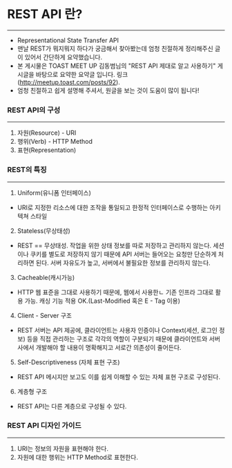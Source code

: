 # REST API 란?

-------------------------------
- Representational State Transfer API
- 맨날 REST가 뭐지뭐지 하다가 궁금해서 찾아봤는데 엄청 친절하게 정리해주신 글이 있어서 간단하게 요약했습니다. 
- 본 게시물은 TOAST MEET UP 김동범님의 "REST API 제대로 알고 사용하기" 게시글을 바탕으로 요약한 요약글 입니다. 링크(http://meetup.toast.com/posts/92).
- 엄청 친절하고 쉽게 설명해 주셔서, 원글을 보는 것이 도움이 많이 됩니다!


### REST API의 구성

-----------------------------------

1. 자원(Resource) - URI
2. 행위(Verb) - HTTP Method
3. 표현(Representation) 

### REST의 특징
-------------------------------------------

1) Uniform(유니폼 인터페이스)
- URI로 지정한 리소스에 대한 조작을 통일되고 한정적 인터페이스로 수행하는 아키텍쳐 스타일
2) Stateless(무상태성)
- REST == 무상태성. 작업을 위한 상태 정보를 따로 저장하고 관리하지 않는다. 세션이나 쿠키를 별도로 저장하지 않기 때문에 API 서버는 들어오는 요청만 단순하게 처리하면 된다. 서버 자유도가 높고, 서버에서 불필요한 정보를 관리하지 않는다. 
3) Cacheable(캐시가능)
- HTTP 웹 표준을 그대로 사용하기 때문에, 웹에서 사용한ㄴ 기존 인프라 그대로 활용 가능. 캐싱 기능 적용 OK.(Last-Modified 혹은 E - Tag 이용)
4) Client - Server 구조
- REST 서버는 API 제공에, 클라이언트는 사용자 인증이나 Context(세션, 로그인 정보) 등을 직접 관리하는 구조로 각각의 역할이 구분되기 때문에 클라이언트와 서버 사에서 개발해야 할 내용이 명확해지고 서로간 의존성이 줄어든다. 
5) Self-Descriptiveness (자체 표현 구조)
- REST API 메시지만 보고도 이를 쉽게 이해할 수 있는 자체 표현 구조로 구성된다. 
6) 계층형 구조
- REST API는 다른 계층으로 구성될 수 있다. 

### REST API 디자인 가이드

--------------------------------------------------
1. URI는 정보의 자원을 표현해야 한다. 
2. 자원에 대한 행위는 HTTP Method로 표현한다. 



